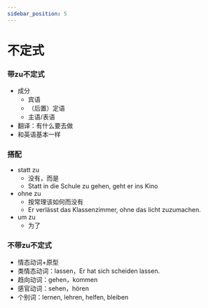 ```yaml
---
sidebar_position: 5
---
```


# 不定式

### 带zu不定式

* 成分
  * 宾语
  * （后置）定语
  * 主语/表语
* 翻译：有什么要去做
* 和英语基本一样

### 搭配

* statt zu
  * 没有，而是
  * Statt in die Schule zu gehen, geht er ins Kino
* ohne zu
  * 按常理该如何而没有
  * Er verlässt das Klassenzimmer, ohne das licht zuzumachen.
* um zu
  * 为了

### 不带zu不定式

* 情态动词+原型
* 类情态动词：lassen，Er hat sich scheiden lassen.
* 趋向动词：gehen，kommen
* 感官动词：sehen，hören
* 个别词：lernen, lehren, helfen, bleiben
